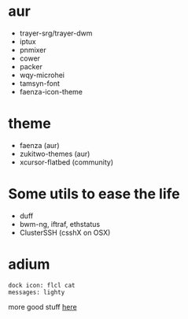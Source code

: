 

# aur

* trayer-srg/trayer-dwm
* iptux
* pnmixer
* cower
* packer
* wqy-microhei
* tamsyn-font
* faenza-icon-theme

# theme

* faenza (aur)
* zukitwo-themes (aur)
* xcursor-flatbed (community)

# Some utils to ease the life

* duff
* bwm-ng, iftraf, ethstatus
* ClusterSSH (csshX on OSX)

# adium

    dock icon: flcl cat
    messages: lighty

more good stuff [here](http://kmandla.wikispaces.com/)

